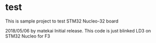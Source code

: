 # test
This is sample project to test STM32 Nucleo-32 board

2018/05/06 by matekai
Initial release. This code is just blinked LD3 on STM32 Nucleo for F3

